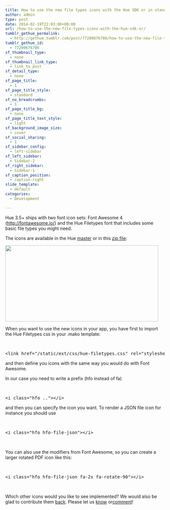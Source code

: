 ```yaml
---
title: How to use the new file types icons with the Hue SDK or in standalone
author: admin
type: post
date: 2014-02-19T22:03:00+00:00
url: /how-to-use-the-new-file-types-icons-with-the-hue-sdk-or/
tumblr_gethue_permalink:
  - http://gethue.tumblr.com/post/77209676786/how-to-use-the-new-file-types-icons-with-the-hue-sdk-or
tumblr_gethue_id:
  - 77209676786
sf_thumbnail_type:
  - none
sf_thumbnail_link_type:
  - link_to_post
sf_detail_type:
  - none
sf_page_title:
  - 1
sf_page_title_style:
  - standard
sf_no_breadcrumbs:
  - 1
sf_page_title_bg:
  - none
sf_page_title_text_style:
  - light
sf_background_image_size:
  - cover
sf_social_sharing:
  - 1
sf_sidebar_config:
  - left-sidebar
sf_left_sidebar:
  - Sidebar-2
sf_right_sidebar:
  - Sidebar-1
sf_caption_position:
  - caption-right
slide_template:
  - default
categories:
  - Development

---
```

<p id="docs-internal-guid-2d78f639-4c29-7375-9428-f6c418c4470f">
  <span>Hue 3.5+ ships with two font icon sets: Font Awesome 4 (</span><a href="http://fontawesome.io/">http://fontawesome.io/</a><span>) and the Hue Filetypes font that includes some basic file types you might need.</span>
</p>

The icons are available in the Hue [master][1] or in this [zip file][2]:

<img alt="" src="https://lh4.googleusercontent.com/43JXsa-J7epO0SzwjzPMQRCRM-2_EJLjiebZ___F6MDwIRAAg7MjfhYM21EKZgwECq2SKDcn-48-TI9DlJfvHRQabEEMyoFZZODBDMPL2Vi7cOo0wJ8PcTO9sQ" width="483px;" height="240px;" />

When you want to use the new icons in your app, you have first to import the Hue Filetypes css in your .mako template:

&nbsp;

<pre class="code">&lt;link href="/static/ext/css/hue-filetypes.css" rel="stylesheet"&gt;</pre>

and then define you icons with the same way you would do with Font Awesome.

<span>In our case you need to write a prefix (</span><span>hfo</span> <span>instead of </span><span>fa)</span>

&nbsp;

<pre class="code">&lt;i class="hfo .."&gt;&lt;/i&gt;</pre>

and then you can specify the icon you want. To render a JSON file icon for instance you should use

&nbsp;

<pre class="code">&lt;i class="hfo hfo-file-json"&gt;&lt;/i&gt;</pre>

&nbsp;

<span>You can also use the modifiers from Font Awesome, so you can create a larger rotated PDF icon like this:</span>

&nbsp;

<pre class="code">&lt;i class="hfo hfo-file-json fa-2x fa-rotate-90"&gt;&lt;/i&gt;</pre>

&nbsp;

<span>Which other icons would you like to see implemented? We would also be glad to contribute them </span>[<span>back</span>][2]<span>. Please let us </span>[<span>know</span>][3] <span>or</span>[<span>comment</span>][4]<span>!</span>

&nbsp;

 [1]: https://github.com/cloudera/hue
 [2]: https://cdn.gethue.com/downloads/HueFiletypes.zip
 [3]: http://groups.google.com/a/cloudera.org/group/hue-user
 [4]: https://twitter.com/gethue
